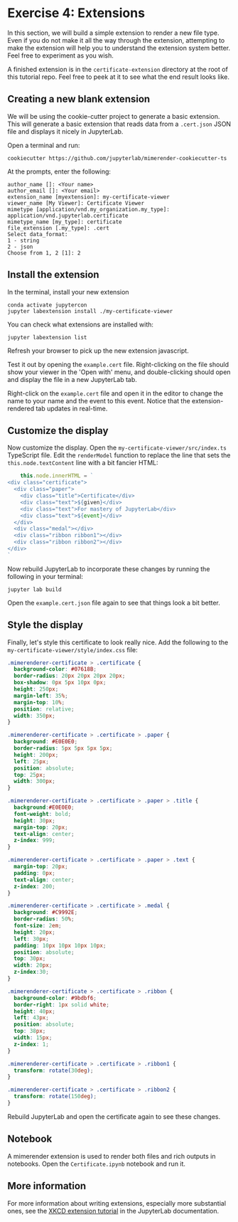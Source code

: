 # Exercise 4: Extensions

In this section, we will build a simple extension to render a new file type.
Even if you do not make it all the way through the extension, attempting to make
the extension will help you to understand the extension system better. Feel free
to experiment as you wish.

A finished extension is in the `certificate-extension` directory at the root of this tutorial repo. Feel free to peek at it to see what the end result looks like.

## Creating a new blank extension

We will be using the cookie-cutter project to generate a basic extension. This will generate a basic extension that reads data from a `.cert.json` JSON file and displays it nicely in JupyterLab.

Open a terminal and run:

```
cookiecutter https://github.com/jupyterlab/mimerender-cookiecutter-ts
```

At the prompts, enter the following:
```
author_name []: <Your name>
author_email []: <Your email>
extension_name [myextension]: my-certificate-viewer
viewer_name [My Viewer]: Certificate Viewer
mimetype [application/vnd.my_organization.my_type]: application/vnd.jupyterlab.certificate
mimetype_name [my_type]: certificate
file_extension [.my_type]: .cert
Select data_format:
1 - string
2 - json
Choose from 1, 2 [1]: 2
```

## Install the extension

In the terminal, install your new extension

```
conda activate jupytercon
jupyter labextension install ./my-certificate-viewer
```

You can check what extensions are installed with:

```
jupyter labextension list
```

Refresh your browser to pick up the new extension javascript.

Test it out by opening the `example.cert` file. Right-clicking on the file should show your viewer in the 'Open with' menu, and double-clicking should open and display the file in a new JupyterLab tab.

Right-click on the `example.cert` file and open it in the editor to change the name to your name and the event to this event. Notice that the extension-rendered tab updates in real-time.

## Customize the display

Now customize the display. Open the `my-certificate-viewer/src/index.ts` TypeScript file. Edit the `renderModel` function to replace the line that sets the `this.node.textContent` line with a bit fancier HTML:

```typescript
    this.node.innerHTML = `
<div class="certificate">
  <div class="paper">
    <div class="title">Certificate</div>
    <div class="text">${given}</div>
    <div class="text">For mastery of JupyterLab</div>
    <div class="text">${event}</div>
  </div>
  <div class="medal"></div>
  <div class="ribbon ribbon1"></div>
  <div class="ribbon ribbon2"></div>
</div>
`
```

Now rebuild JupyterLab to incorporate these changes by running the following in your terminal:

```
jupyter lab build
```

Open the `example.cert.json` file again to see that things look a bit better.

## Style the display

Finally, let's style this certificate to look really nice. Add the following to
the `my-certificate-viewer/style/index.css` file:

```css
.mimerenderer-certificate > .certificate {
  background-color: #07618B;
  border-radius: 20px 20px 20px 20px;
  box-shadow: 0px 5px 10px 0px;
  height: 250px;
  margin-left: 35%;
  margin-top: 10%;
  position: relative;
  width: 350px;
}

.mimerenderer-certificate > .certificate > .paper {
  background: #E0E0E0;
  border-radius: 5px 5px 5px 5px;
  height: 200px;
  left: 25px;
  position: absolute;
  top: 25px;
  width: 300px;
}

.mimerenderer-certificate > .certificate > .paper > .title {
  background:#E0E0E0;
  font-weight: bold;
  height: 30px;
  margin-top: 20px;
  text-align: center;
  z-index: 999;
}

.mimerenderer-certificate > .certificate > .paper > .text {
  margin-top: 20px;
  padding: 0px;
  text-align: center;
  z-index: 200;
}

.mimerenderer-certificate > .certificate > .medal {
  background: #C9992E;
  border-radius: 50%;
  font-size: 2em;
  height: 20px;
  left: 30px;
  padding: 10px 10px 10px 10px;
  position: absolute;
  top: 30px;
  width: 20px;
  z-index:30;
}

.mimerenderer-certificate > .certificate > .ribbon {
  background-color: #9bdbf6;
  border-right: 1px solid white;
  height: 40px;
  left: 43px;
  position: absolute;
  top: 38px;
  width: 15px;
  z-index: 1;
}

.mimerenderer-certificate > .certificate > .ribbon1 {
  transform: rotate(30deg);
}

.mimerenderer-certificate > .certificate > .ribbon2 {
  transform: rotate(150deg);
}
```

Rebuild JupyterLab and open the certificate again to see these changes.

## Notebook

A mimerender extension is used to render both files and rich outputs in
notebooks. Open the `Certificate.ipynb` notebook and run it.

## More information

For more information about writing extensions, especially more substantial ones, see the [XKCD extension tutorial](http://jupyterlab.readthedocs.io/en/stable/developer/xkcd_extension_tutorial.html) in the JupyterLab documentation.